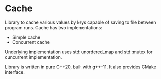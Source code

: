 # Cache

Library to cache various values by keys capable of saving to file between program runs.
Cache has two implementations:
* Simple cache
* Concurrent cache

Underlying implementation uses std::unordered_map and std::mutex for cuncurrent implementation.

Library is written in pure C++20, built with g++-11. It also provides CMake interface.
